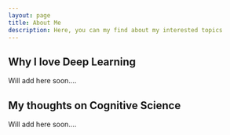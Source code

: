 ```yaml
---
layout: page
title: About Me
description: Here, you can my find about my interested topics
---
```


<section>
  <section class="spotlight">
		<div class="content">
			<h2>Why I love Deep Learning</h2>
			<p> Will add here soon....</p>
		</div>
  </section>
  
  <section class = "spotlight">
  <div class="content">
          <h2>My thoughts on Cognitive Science</h2>
	  <p>Will add here soon....</p>
	</div>
  </section>
	</section>
